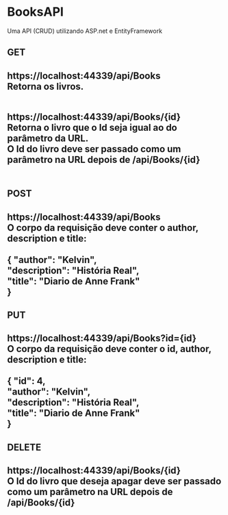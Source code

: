 # BooksAPI
Uma API (CRUD) utilizando ASP.net e EntityFramework

<h2>GET<h2/>
https://localhost:44339/api/Books <br>
Retorna os livros.
<br><br>

https://localhost:44339/api/Books/{id} <br>
Retorna o livro que o Id seja igual ao do parâmetro da URL. <br>
O Id do livro deve ser passado como um parâmetro na URL depois de /api/Books/{id}
<br><br>
  
<h2>POST<h2/>
https://localhost:44339/api/Books <br>
O corpo da requisição deve conter o author, description e title: <br><br>
{
  "author": "Kelvin", <br>
  "description": "História Real", <br>
  "title": "Diario de Anne Frank" <br>
}

<h2>PUT<h2/>
https://localhost:44339/api/Books?id={id} <br>
O corpo da requisição deve conter o id, author, description e title: <br><br>
{
  "id": 4, <br>
  "author": "Kelvin", <br>
  "description": "História Real", <br>
  "title": "Diario de Anne Frank" <br>
}
  
<h2>DELETE<h2/>
https://localhost:44339/api/Books/{id} <br>
O Id do livro que deseja apagar deve ser passado como um parâmetro na URL depois de /api/Books/{id}
<br><br>
